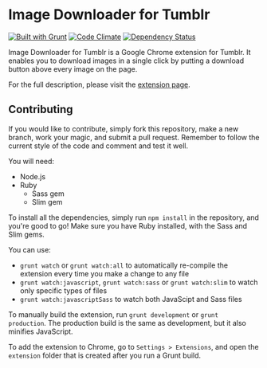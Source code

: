 Image Downloader for Tumblr
=======================

[![Built with Grunt](https://cdn.gruntjs.com/builtwith.png)][grunt]
[![Code Climate](https://codeclimate.com/github/fncombo/tumblr-image-downloader.png)][codeclimate]
[![Dependency Status](https://gemnasium.com/fncombo/tumblr-image-downloader.svg)][gemnasium]


Image Downloader for Tumblr is a Google Chrome extension for Tumblr. It enables you to download images in a single click by putting a download button above every image on the page.

For the full description, please visit the [extension page][chromestore].

## Contributing
If you would like to contribute, simply fork this repository, make a new branch, work your magic, and submit a pull request. Remember to follow the current style of the code and comment and test it well.

You will need:
* Node.js
* Ruby
  * Sass gem
  * Slim gem

To install all the dependencies, simply run `npm install` in the repository, and you're good to go! Make sure you have Ruby installed, with the Sass and Slim gems.

You can use:
* `grunt watch` or `grunt watch:all` to automatically re-compile the extension every time you make a change to any file
* `grunt watch:javascript`, `grunt watch:sass` or `grunt watch:slim` to watch only specific types of files
* `grunt watch:javascriptSass` to watch both JavaScipt and Sass files

To manually build the extension, run `grunt development` or `grunt production`. The production build is the same as development, but it also minifies JavaScript.

To add the extension to Chrome, go to `Settings > Extensions`, and open the `extension` folder that is created after you run a Grunt build.

[grunt]: http://gruntjs.com
[codeclimate]: https://codeclimate.com/github/fncombo/tumblr-image-downloader
[chromestore]: https://chrome.google.com/webstore/detail/tumblr-image-saver/hbbiaibbddjmdacbifbnioekmiocclpc
[gemnasium]: https://gemnasium.com/fncombo/tumblr-image-downloader
